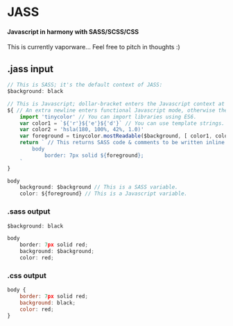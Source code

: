 # JASS
#### Javascript in harmony with SASS/SCSS/CSS

This is currently vaporware... Feel free to pitch in thoughts :)

## .jass input

```js
// This is SASS; it's the default context of JASS:
$background: black

// This is Javascript; dollar-bracket enters the Javascript context at any time:
${ // An extra newline enters functional Javascript mode, otherwise the value is treated as a variable.
	import 'tinycolor' // You can import libraries using ES6.
	var color1 = `${'r'}${'e'}${'d'}` // You can use template strings.
	var color2 = 'hsla(180, 100%, 42%, 1.0)'
	var foreground = tinycolor.mostReadable($background, [ color1, color2 ]) // You can use defined SASS variables in your Javascript.
	return ` // This returns SASS code & comments to be written inline.
		body 
			border: 7px solid ${foreground};
	`
}

body
	background: $background // This is a SASS variable.
	color: ${foreground} // This is a Javascript variable.
```

### .sass output
```js
$background: black

body 
	border: 7px solid red;
	background: $background;
	color: red;
```

### .css output
```js
body {
	border: 7px solid red;
	background: black;
	color: red;
}
```
